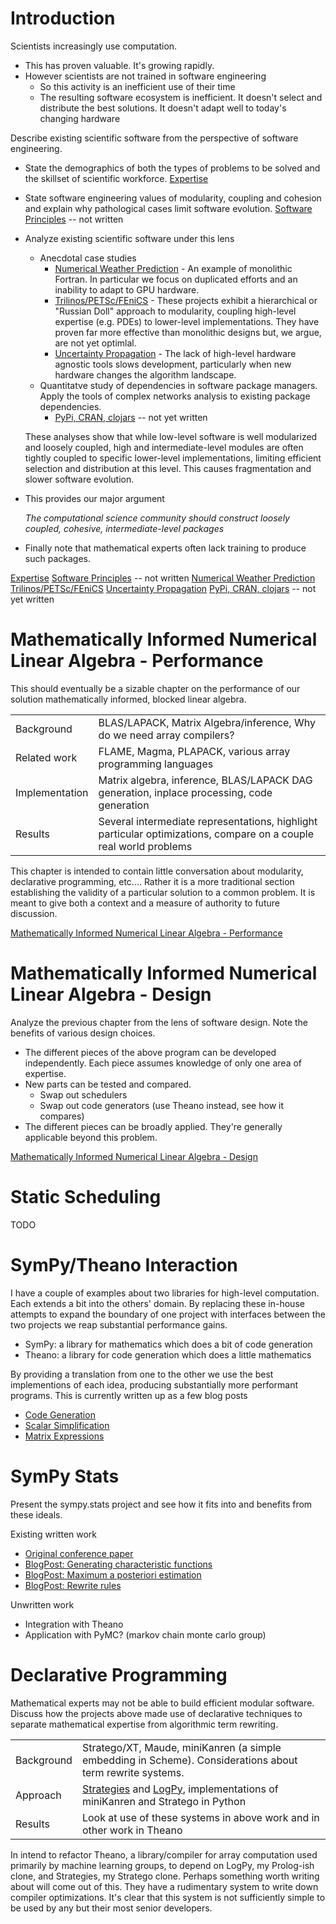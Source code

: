 
Introduction
============

Scientists increasingly use computation.

*   This has proven valuable.  It's growing rapidly.
*   However scientists are not trained in software engineering
    -   So this activity is an inefficient use of their time
    -   The resulting software ecosystem is inefficient.  It doesn't select and 
        distribute the best solutions.  It doesn't adapt well to today's 
        changing hardware

Describe existing scientific software from the perspective of software engineering.

*   State the demographics of both the types of problems to be solved and the skillset of scientific workforce.  [Expertise](expertise.md)
*   State software engineering values of modularity, coupling and cohesion and explain why pathological cases limit software evolution.  [Software Principles](principles.md) -- not written
*   Analyze existing scientific software under this lens
    -   Anecdotal case studies
        *   [Numerical Weather Prediction](nwp.md) - An example of monolithic Fortran.  In particular we focus on duplicated efforts and an inability to adapt to GPU hardware.
        *   [Trilinos/PETSc/FEniCS](numerics.md) - These projects exhibit a hierarchical or "Russian Doll" approach to modularity, coupling high-level expertise (e.g. PDEs) to lower-level implementations.  They have proven far more effective than monolithic designs but, we argue, are not yet optimlal.
        *   [Uncertainty Propagation](uq-methods.md) - The lack of high-level hardware agnostic tools slows development, particularly when new hardware changes the algorithm landscape.
    -   Quantitatve study of dependencies in software package managers.  Apply the tools of complex networks analysis to existing package dependencies.
        *   [PyPi, CRAN, clojars](package-managers.md) -- not yet written

    These analyses show that while low-level software is well modularized and loosely coupled, high and intermediate-level modules are often tightly coupled to specific lower-level implementations, limiting efficient selection and distribution at this level.  This causes fragmentation and slower software evolution.

*   This provides our major argument

    *The computational science community should construct
     loosely coupled, cohesive, intermediate-level packages*

*   Finally note that mathematical experts often lack training to produce such packages. 


[Expertise](expertise.md)
[Software Principles](principles.md) -- not written
[Numerical Weather Prediction](nwp.md)
[Trilinos/PETSc/FEniCS](numerics.md)
[Uncertainty Propagation](uq-methods.md)
[PyPi, CRAN, clojars](package-managers.md) -- not yet written


Mathematically Informed Numerical Linear Algebra - Performance
==============================================================

This should eventually be a sizable chapter on the performance of our solution mathematically informed, blocked linear algebra.

|                |                                                                                                                  |
|:---------------|:-----------------------------------------------------------------------------------------------------------------|
| Background     | BLAS/LAPACK, Matrix Algebra/inference, Why do we need array compilers?                                           |
| Related work   | FLAME, Magma, PLAPACK, various array programming languages                                                       |
| Implementation | Matrix algebra, inference, BLAS/LAPACK DAG generation, inplace processing, code generation                       |
| Results        | Several intermediate representations, highlight particular optimizations, compare on a couple real world problems|

This chapter is intended to contain little conversation about modularity, declarative programming, etc.... Rather it is a more traditional section establishing the validity of a particular solution to a common problem.  It is meant to give both a context and a measure of authority to future discussion.

[Mathematically Informed Numerical Linear Algebra - Performance](math-num-linalg-performance.md)


Mathematically Informed Numerical Linear Algebra - Design
=========================================================

Analyze the previous chapter from the lens of software design.  Note the benefits of various design choices. 

*   The different pieces of the above program can be developed independently.  Each piece assumes knowledge of only one area of expertise.
*   New parts can be tested and compared. 
    *   Swap out schedulers
    *   Swap out code generators (use Theano instead, see how it compares)
*   The different pieces can be broadly applied.  They're generally applicable beyond this problem.

[Mathematically Informed Numerical Linear Algebra - Design](math-num-linalg-design.md)


Static Scheduling
=================

TODO


SymPy/Theano Interaction
========================

I have a couple of examples about two libraries for high-level computation.  Each extends a bit into the others' domain.  By replacing these in-house attempts to expand the boundary of one project with interfaces between the two projects we reap substantial performance gains.

*   SymPy:  a library for mathematics which does a bit of code generation
*   Theano: a library for code generation which does a little mathematics

By providing a translation from one to the other we use the best implementions of each idea, producing substantially more performant programs.  This is currently written up as a few blog posts

*   [Code Generation](http://mrocklin.github.com/blog/work/2013/03/19/SymPy-Theano-part-1)
*   [Scalar Simplification](http://mrocklin.github.com/blog/work/2013/03/28/SymPy-Theano-part-2)
*   [Matrix Expressions](http://matthewrocklin.com/blog/work/2013/04/05/SymPy-Theano-part-3/)

SymPy Stats
===========

Present the sympy.stats project and see how it fits into and benefits from these ideals.

Existing written work

*   [Original conference paper](http://people.cs.uchicago.edu/~mrocklin/tempspace/scipy2012-sympystats-paper.pdf)
*   [BlogPost: Generating characteristic functions](http://matthewrocklin.com/blog/work/2012/12/03/Characteristic-Functions/)
*   [BlogPost: Maximum a posteriori estimation](http://matthewrocklin.com/blog/work/2013/02/25/MaximumAposteriori/)
*   [BlogPost: Rewrite rules](http://matthewrocklin.com/blog/work/2012/12/11/Statistical-Simplification/)

Unwritten work

*   Integration with Theano
*   Application with PyMC? (markov chain monte carlo group)


Declarative Programming
=======================

Mathematical experts may not be able to build efficient modular software.  Discuss how the projects above made use of declarative techniques to separate mathematical expertise from algorithmic term rewriting.  

|             |                                                                                                                                                   |
|:------------|:--------------------------------------------------------------------------------------------------------------------------------------------------|
| Background  | Stratego/XT, Maude, miniKanren (a simple embedding in Scheme).  Considerations about term rewrite systems.                                        |
| Approach    | [Strategies](http://github.com/logpy/strategies) and [LogPy](http://github.com/logpy/logpy), implementations of miniKanren and Stratego in Python | 
| Results     | Look at use of these systems in above work and in other work in Theano                                                                            |

In intend to refactor Theano, a library/compiler for array computation used primarily by machine learning groups, to depend on LogPy, my Prolog-ish clone, and Strategies, my Stratego clone.  Perhaps something worth writing about will come out of this.  They have a rudimentary system to write down compiler optimizations.  It's clear that this system is not sufficiently simple to be used by any but their most senior developers.
